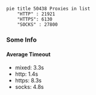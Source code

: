 
```mermaid
pie title 50438 Proxies in list
    "HTTP" : 21921
    "HTTPS": 6130
    "SOCKS" : 27800
```

### Some Info
#### Average Timeout

- mixed: 3.3s
- http: 1.4s
- https: 8.3s
- socks: 4.8s